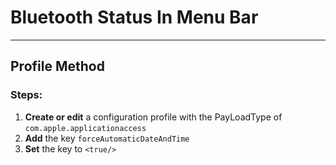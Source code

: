 # Bluetooth Status In Menu Bar
------------------------------------
## Profile Method
### Steps:

1. **Create or edit** a configuration profile with the PayLoadType of
```com.apple.applicationaccess```
2. **Add** the key ```forceAutomaticDateAndTime```
3. **Set** the key to ```<true/>```


